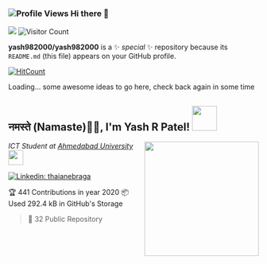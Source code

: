 ### ![Profile Views](http://hits.dwyl.com/yash982000/yash982000.svg) Hi there 👋
![](https://komarev.com/ghpvc/?username=yash982000)
![Visitor Count](https://profile-counter.glitch.me/{yash982000}/count.svg)
     
**yash982000/yash982000** is a ✨ _special_ ✨ repository because its `README.md` (this file) appears on your GitHub profile.
        
[![HitCount](http://hits.dwyl.com/yash982000/yash982000.svg)](http://hits.dwyl.com/yash982000/yash982000)
     
Loading... some awesome ideas to go here, check back again in some time  
                 
<!--Here are some ideas to get you started:     
     
<!--🔭 I’m currently working on ...  
- 🌱 I’m currently learning ...
- 👯 I’m looking to collaborate on ...
- 🤔 I’m looking for help with ...
- 💬 Ask me about ...
- 📫 How to reach me: ...
- 😄 Pronouns: ...
- ⚡ Fun fact: ...
--  -->     
  
        
<h2>नमस्ते (Namaste)🙏🏻, I'm Yash R Patel! <img src="https://media.giphy.com/media/12oufCB0MyZ1Go/giphy.gif" width="50"></h2>
<img align='right' src="https://media.giphy.com/media/M9gbBd9nbDrOTu1Mqx/giphy.gif" width="230">
<p><em>ICT Student at <a href="https://ahduni.edu.in/">Ahmedabad University</a><img src="https://media.giphy.com/media/WUlplcMpOCEmTGBtBW/giphy.gif" width="30"> 
</em></p>
  
<!--![Twitter Follow](https://img.shields.io/twitter/follow/misteranmol?label=Follow)-->
[![Linkedin: thaianebraga](https://img.shields.io/badge/yash-patel-970517166?style=flat-square&logo=Linkedin&logoColor=white&link=https://www.linkedin.com/in/yash-patel-970517166/)](https://www.linkedin.com/in/yash-patel-970517166/)
<!--![GitHub followers](https://img.shields.io/github/followers/yash982000?label=Follow&style=social)
![](https://visitor-badge.glitch.me/badge?page_id=anmol098.anmol098)
![Waka Readme](https://github.com/yash982000/yash982000/workflows/Waka%20Readme/badge.svg)-->
  
<!--### <img src="https://media.giphy.com/media/VgCDAzcKvsR6OM0uWg/giphy.gif" width="50"> A little more about me...  
  
```javascript  
const anmol = {
    pronouns: "He" | "Him",
    code: ["Javascript", "Typescript", "Python", "Java", "php"],
    askMeAbout: ["web dev", "tech", "app dev", "photography"],
    technologies: {
        mobileApp: ["Android App"],
        frontEnd: {
            js: ["Vue", "Nuxt"],
            css: ["materialize", "vuetify", "bootstrap"]
        },
        backEnd: {
            js: ["node", "express", "SuiteScript"],
            python: ["flask"]
        },
        devOps: ["AWS", "Docker🐳", "Route53", "Nginx"],
        databases: ["mongo", "MySql", "sqlite"],
        misc: ["Firebase", "Socket.IO", "selenium", "open-cv", "php", "SuiteApp"]
    },
    architecture: ["Serverless Architecture", "Progressive web applications", "Single page applications"],
    currentProject: "I am developing Extension for NetSuite using SuiteScript2.0",
    funFact: "There are two ways to write error-free programs; only the third one works"
};
```

<img src="https://media.giphy.com/media/LnQjpWaON8nhr21vNW/giphy.gif" width="60"> <em><b>I love connecting with different people</b> so if you want to say <b>hi, I'll be happy to meet you more!</b> 😊</em>

---
<!--START_SECTION:waka-->
<!--![Profile Views](http://img.shields.io/badge/Profile%20Views-2154-blue)

<!--![Lines of code](https://img.shields.io/badge/From%20Hello%20World%20I've%20written-2.7%20million%20Lines%20of%20code-blue)

<!--**🐱 My GitHub Data** 

<!--> 🏆 441 Contributions in year 2020

<!-- > 

<!--> 📦 Used 292.4 kB in GitHub's Storage 
 > 
 > 
> 📜 32 Public Repository 
 >
<!--**I'm a night 🦉** 

```
<!--📅 **I'm Most Productive on Sundays**   

```text
```



<!--📊 **This week I spent my time on** 

```text
⌚︎ Timezone: Asia/Kolkata
```
  

<!--**I mostly code in Vue** 

``

<!--**Timeline**


<!--![Chart not found](https://github.com/yash982000/yash982000/blob/master/charts/bar_graph.png) 
 

<!--END_SECTION:waka-->      


<!--**These Readme stats are generated using github action [awesome-readme-stats](https://github.com/yash982000/waka-readme-stats)**
